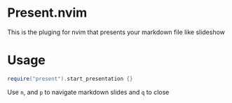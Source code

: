 # Present.nvim

This is the pluging for nvim that presents your markdown file like slideshow

# Usage

```lua
require("present").start_presentation {}
```

Use `n`, and `p` to navigate markdown slides and `q` to close


